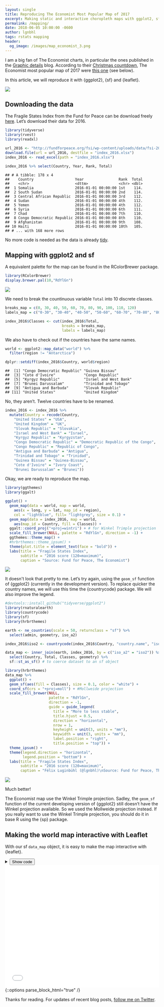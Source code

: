 ```yaml
---
layout: single
title: Reproducing The Economist Most Popular Map of 2017
excerpt: Making static and interactive choropleth maps with ggplot2, sf and leaflet.
permalink: /mapping/
date: 2018-06-05 10:00:00 -0600  
author: lgnbhl
tags: rstats mapping
header:
  og_image: /images/map_economist_3.png
---
```


I am a big fan of The Economist charts, in particular the ones published
in the [Graphic details](https://www.economist.com/blogs/graphicdetail)
blog. According to their [Christmas
countdown](https://www.economist.com/blogs/graphicdetail/2017/12/christmas-countdown),
The Economist most popular map of 2017 were [this
one](https://www.economist.com/sites/default/files/imagecache/640-width/20170520_WOM991_1.png)
(see below).

In this article, we will reproduce it with {ggplot2}, {sf} and {leaflet}.

![](/images/economist_map.png)

## Downloading the data

The Fragile States Index from the Fund for Peace can be download freely
[here](http://fundforpeace.org/fsi/excel/). Let’s download their data
for 2016.

``` r
library(tidyverse)
library(rvest)
library(readxl)

url_2016 <- "http://fundforpeace.org/fsi/wp-content/uploads/data/fsi-2016.xlsx"
download.file(url = url_2016, destfile = "index_2016.xlsx")
index_2016 <- read_excel(path = "index_2016.xlsx")

index_2016 %>% select(Country, Year, Rank, Total)
```

    ## # A tibble: 178 x 4
    ##    Country                   Year                Rank  Total
    ##    <chr>                     <dttm>              <chr> <dbl>
    ##  1 Somalia                   2016-01-01 00:00:00 1st    114.
    ##  2 South Sudan               2016-01-01 00:00:00 2nd    114.
    ##  3 Central African Republic  2016-01-01 00:00:00 3rd    112.
    ##  4 Sudan                     2016-01-01 00:00:00 4th    112.
    ##  5 Yemen                     2016-01-01 00:00:00 4th    112.
    ##  6 Syria                     2016-01-01 00:00:00 6th    111.
    ##  7 Chad                      2016-01-01 00:00:00 7th    110.
    ##  8 Congo Democratic Republic 2016-01-01 00:00:00 8th    110.
    ##  9 Afghanistan               2016-01-01 00:00:00 9th    108.
    ## 10 Haiti                     2016-01-01 00:00:00 10th   105.
    ## # ... with 168 more rows

No more code is needed as the data is already
[tidy](http://vita.had.co.nz/papers/tidy-data.html).

## Mapping with ggplot2 and sf

A equivalent palette for the map can be found in the RColorBrewer
package.

``` r
library(RColorBrewer)
display.brewer.pal(10,"RdYlGn")
```

![](/images/map_economist_1.png)

We need to break the countinuous variable `Total` into 10 discrete classes.

``` r
breaks_map = c(0, 30, 40, 50, 60, 70, 80, 90, 100, 110, 120)
labels_map = c("0-30", "30-40", "40-50", "50-60", "60-70", "70-80", "80-90", "90-100", "100-110", "110-120")

index_2016$Classes <- cut(index_2016$Total, 
                          breaks = breaks_map,
                          labels = labels_map)
```

We also have to check out if the countries have the same names.

``` r
world <- ggplot2::map_data("world") %>%
  filter(region != "Antarctica")

dplyr::setdiff(index_2016$Country, world$region)
```

    ##  [1] "Congo Democratic Republic" "Guinea Bissau"            
    ##  [3] "Cote d'Ivoire"             "Congo Republic"           
    ##  [5] "Kyrgyz Republic"           "Israel and West Bank"     
    ##  [7] "Brunei Darussalam"         "Trinidad and Tobago"      
    ##  [9] "Antigua and Barbuda"       "Slovak Republic"          
    ## [11] "United States"             "United Kingdom"

No, they aren’t. Twelve countries have to be renamed.

``` r
index_2016 <- index_2016 %>%
  mutate(Country = recode(Country,
    "United States" = "USA",
    "United Kingdom" = "UK",
    "Slovak Republic" = "Slovakia",
    "Israel and West Bank" = "Israel",
    "Kyrgyz Republic" = "Kyrgyzstan",
    "Congo Democratic Republic" = "Democratic Republic of the Congo",
    "Congo Republic" = "Republic of Congo",
    "Antigua and Barbuda" = "Antigua",
    "Trinidad and Tobago" = "Trinidad",
    "Guinea Bissau" = "Guinea-Bissau",
    "Cote d'Ivoire" = "Ivory Coast",
    "Brunei Darussalam" = "Brunei"))
```

Okay, we are ready to reproduce the map.

``` r
library(ggthemes)
library(ggalt)

ggplot() +
  geom_map(data = world, map = world,
    aes(x = long, y = lat, map_id = region),
    col = "lightblue", fill= "lightgrey", size = 0.1) +
  geom_map(data = index_2016, map = world,
    aes(map_id = Country, fill = Classes)) +
  ggalt::coord_proj("+proj=wintri") + # for Winkel Trimple projection
  scale_fill_brewer(NULL, palette = "RdYlGn", direction = -1) +
  ggthemes::theme_map() +
  #hrbrthemes::theme_ipsum() +
  theme(plot.title = element_text(face = "bold")) +
  labs(title = "Fragile States Index",
       subtitle = "2016 score (120=maximum)",
       caption = "Source: Fund for Peace, The Economist")
```

![](/images/map_economist_2.png)

It doesn't look that pretty to me. Let’s try again, using the `geom_sf` function of {ggplot2} (currently in the development version). To replace quicker the country names, we will use this time the {countrycode} package. We will also improve the legend. 

``` r
#devtools::install_github("tidyverse/ggplot2")
library(rnaturalearth)
library(countrycode)
library(sf)
library(hrbrthemes)

earth <- ne_countries(scale = 50, returnclass = "sf") %>%
  select(admin, geometry, iso_a2)

index_2016$iso2 <- countrycode(index_2016$Country, "country.name", "iso2c")

data_map <- inner_join(earth, index_2016, by = c("iso_a2" = "iso2")) %>%
  select(Country, Total, Classes, geometry) %>%
  sf::st_as_sf() # to coerce dataset to an sf object

library(hrbrthemes)
data_map %>%
  ggplot() +
  geom_sf(aes(fill = Classes), size = 0.1, color = "white") +
  coord_sf(crs = "+proj=moll") + #Mollweide projection
  scale_fill_brewer(NULL, 
                    palette = "RdYlGn", 
                    direction = -1,
                    guide = guide_legend(
                      title = "More to less stable",
                      title.hjust = 0.5,
                      direction = "horizontal",
                      nrow = 1,
                      keyheight = unit(3, units = "mm"),
                      keywidth = unit(3, units = "mm"),
                      label.position = "right",
                      title.position = "top")) +
  theme_ipsum() +
  theme(legend.direction = "horizontal",
        legend.position = "bottom") +
  labs(title = "Fragile States Index",
       subtitle = "2016 score (120=maximum)",
       caption = "Félix Luginbühl (@lgnbhl)\nSource: Fund for Peace, The Economist")
```

![](/images/map_economist_3.png)

Much better! 

The Economist map use the Winkel Trimple projection. Sadley, the `geom_sf` function of the current developing version of {ggplot2} still doesn’t have the Winkel projection available. So we used the Mollweide projection instead. If you really want to use the Winkel Trimple projection, you should do it in base R using the {sp} package.

## Making the world map interactive with Leaflet

With our sf `data_map` object, it is easy to make the map interactive
with {leaflet}.

<details><summary markdown="span"><button class="btn btn--light">Show code</button></summary>{::options parse_block_html="true" /}

``` r
library(leaflet)

#set bin, color and labels
bins <- breaks_map
pal <- leaflet::colorBin("RdYlGn", domain = data_map$Total, bins = bins, reverse = TRUE)
labels <- sprintf("<strong>%s</strong><br/>%g Index score <sup></sup>", 
                  data_map$Country, data_map$Total) %>% 
          lapply(htmltools::HTML)

leaflet_map <- data_map %>% 
  leaflet() %>% addTiles() %>%
  addPolygons(
    fillColor = ~pal(data_map$Total), fillOpacity = 0.7,
    color = "white", weight = 1, opacity = 1, 
    highlight = highlightOptions(weight = 3),
    label = labels,
    labelOptions = labelOptions(
      style = list("font-weight" = "normal"),
      textsize = "15px", direction = "auto")) %>%
  addLegend(
    pal = pal, values = ~Classes, opacity = 0.9, 
    title = "Fragile Index", position = "bottomleft") %>% 
  addEasyButton(easyButton(icon = "fa-globe", title = "Zoom to World Level",
    onClick=JS("function(btn, map){ map.setZoom(1);}")))
```

</details>

<iframe markdown="span" seamless src="/images/js_leaflet_map.html" width="100%" height="400" frameborder="0"></iframe> {::options parse_block_html="true" /}

Thanks for reading. For updates of recent blog posts, [follow me on Twitter](https://twitter.com/lgnbhl).

